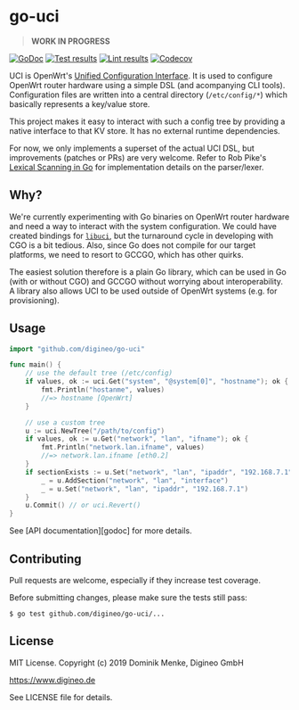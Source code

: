 # go-uci

> **WORK IN PROGRESS**

[![GoDoc](https://pkg.go.dev/badge/github.com/digineo/go-uci.svg)](https://pkg.go.dev/github.com/digineo/go-uci)
[![Test results](https://github.com/digineo/go-uci/workflows/Test/badge.svg)](https://github.com/digineo/go-uci/actions?query=workflow%3ATest)
[![Lint results](https://github.com/digineo/go-uci/workflows/Lint/badge.svg)](https://github.com/digineo/go-uci/actions?query=workflow%3ALint)
[![Codecov](http://codecov.io/github/digineo/go-uci/coverage.svg?branch=master)](http://codecov.io/github/digineo/go-uci?branch=master)


UCI is OpenWrt's [Unified Configuration Interface][uci-wiki]. It is
used to configure OpenWrt router hardware using a simple DSL (and
acompanying CLI tools). Configuration files are written into a
central directory (`/etc/config/*`) which basically represents a
key/value store.

This project makes it easy to interact with such a config tree by
providing a native interface to that KV store. It has no external
runtime dependencies.

For now, we only implements a superset of the actual UCI DSL, but
improvements (patches or PRs) are very welcome. Refer to Rob Pike's
[Lexical Scanning in Go][pike-lex] for implementation details on the
parser/lexer.

[uci-wiki]: https://openwrt.org/docs/guide-user/base-system/uci
[pike-lex]: https://talks.golang.org/2011/lex.slide

## Why?

We're currently experimenting with Go binaries on OpenWrt router
hardware and need a way to interact with the system configuration.
We could have created bindings for [`libuci`][uci-git], but the
turnaround cycle in developing with CGO is a bit tedious. Also, since
Go does not compile for our target platforms, we need to resort to
GCCGO, which has other quirks.

The easiest solution therefore is a plain Go library, which can be
used in Go (with or without CGO) and GCCGO without worrying about
interoperability. A library also allows UCI to be used outside of
OpenWrt systems (e.g. for provisioning).

[uci-git]: https://git.openwrt.org/?p=project/uci.git;a=summary


## Usage

```go
import "github.com/digineo/go-uci"

func main() {
    // use the default tree (/etc/config)
    if values, ok := uci.Get("system", "@system[0]", "hostname"); ok {
        fmt.Println("hostanme", values)
        //=> hostname [OpenWrt]
    }

    // use a custom tree
    u := uci.NewTree("/path/to/config")
    if values, ok := u.Get("network", "lan", "ifname"); ok {
        fmt.Println("network.lan.ifname", values)
        //=> network.lan.ifname [eth0.2]
    }
    if sectionExists := u.Set("network", "lan", "ipaddr", "192.168.7.1"); !sectionExists {
        _ = u.AddSection("network", "lan", "interface")
        _ = u.Set("network", "lan", "ipaddr", "192.168.7.1")
    }
    u.Commit() // or uci.Revert()
}
```

See [API documentation][godoc] for more details.


## Contributing

Pull requests are welcome, especially if they increase test coverage.

Before submitting changes, please make sure the tests still pass:

```console
$ go test github.com/digineo/go-uci/...
```


## License

MIT License. Copyright (c) 2019 Dominik Menke, Digineo GmbH

<https://www.digineo.de>

See LICENSE file for details.
